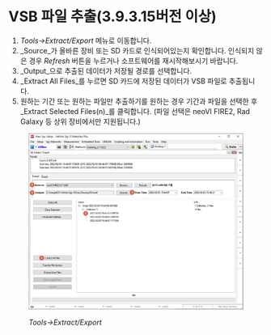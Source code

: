 # VSB 파일 추출(3.9.3.15버전 이상)

1. _Tools->Extract/Export_ 메뉴로 이동합니다.
2. _Source_가 올바른 장비 또는 SD 카드로 인식되어있는지 확인합니다. 인식되지 않은 경우 _Refresh_ 버튼을 누르거나 소프트웨어를 재시작해보시기 바랍니다.
3. _Output_으로 추출된 데이터가 저장될 경로를 선택합니다.
4. _Extract All Files_를 누르면 SD 카드에 저장된 데이터가 VSB 파일로 추출됩니다.
5. 원하는 기간 또는 원하는 파일만 추출하기를 원하는 경우 기간과 파일을 선택한 후 _Extract Selected Files(n)_를 클릭합니다. (파일 선택은 neoVI FIRE2, Rad Galaxy 등 상위 장비에서만 지원됩니다.)

<figure><img src="../../.gitbook/assets/2022-02-03-15-56-46 (1).png" alt=""><figcaption><p><em>Tools->Extract/Export</em></p></figcaption></figure>
